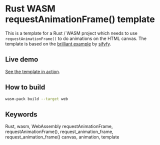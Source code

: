 # Rust WASM requestAnimationFrame() template

This is a template for a Rust / WASM project which needs to use `requestAnimationFrame()` to do animations on the HTML canvas.
The template is based on the [brilliant example](https://gist.github.com/sifyfy/2802e0e7f072c02b0268b123c73779e9) by [sifyfy](https://gist.github.com/sifyfy).

## Live demo
[See the template in action](https://rust-wasm-requestanimationframe-template.netlify.app/).<br>


## How to build
```bash
wasm-pack build --target web
```

## Keywords
Rust, wasm, WebAssembly requestAnimationFrame, requestAnimationFrame(), request_animation_frame, request_animation_frame() canvas, animation, template